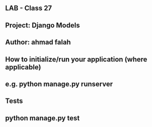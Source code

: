 ## LAB - Class 27
## Project: Django Models
## Author: ahmad falah

## How to initialize/run your application (where applicable)
## e.g. python manage.py runserver

## Tests
## python manage.py test